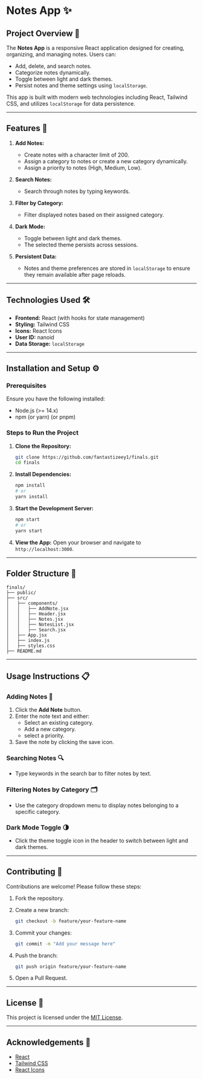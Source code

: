 # Notes App ✨

## Project Overview 🎯

The **Notes App** is a responsive React application designed for creating, organizing, and managing notes. Users can:

- Add, delete, and search notes.
- Categorize notes dynamically.
- Toggle between light and dark themes.
- Persist notes and theme settings using `localStorage`.

This app is built with modern web technologies including React, Tailwind CSS, and utilizes `localStorage` for data persistence.

---

## Features 🚀

1. **Add Notes:**

   - Create notes with a character limit of 200.
   - Assign a category to notes or create a new category dynamically.
   - Assign a priority to notes (High, Medium, Low).

2. **Search Notes:**

   - Search through notes by typing keywords.

3. **Filter by Category:**

   - Filter displayed notes based on their assigned category.

4. **Dark Mode:**

   - Toggle between light and dark themes.
   - The selected theme persists across sessions.

5. **Persistent Data:**
   - Notes and theme preferences are stored in `localStorage` to ensure they remain available after page reloads.

---

## Technologies Used 🛠️

- **Frontend:** React (with hooks for state management)
- **Styling:** Tailwind CSS
- **Icons:** React Icons
- **User ID:** nanoid
- **Data Storage:** `localStorage`

---

## Installation and Setup ⚙️

### Prerequisites

Ensure you have the following installed:

- Node.js (>= 14.x)
- npm (or yarn) (or pnpm)

### Steps to Run the Project

1. **Clone the Repository:**

   ```bash
   git clone https://github.com/fantastizeey1/finals.git
   cd finals
   ```

2. **Install Dependencies:**

   ```bash
   npm install
   # or
   yarn install
   ```

3. **Start the Development Server:**

   ```bash
   npm start
   # or
   yarn start
   ```

4. **View the App:**
   Open your browser and navigate to `http://localhost:3000`.

---

## Folder Structure 📂

```
finals/
├── public/
├── src/
│   ├── components/
│   │   ├── AddNote.jsx
│   │   ├── Header.jsx
│   │   ├── Notes.jsx
│   │   ├── NotesList.jsx
│   │   ├── Search.jsx
│   ├── App.jsx
│   ├── index.js
│   ├── styles.css
├── README.md
```

---

## Usage Instructions 📋

### Adding Notes 📝

1. Click the **Add Note** button.
2. Enter the note text and either:
   - Select an existing category.
   - Add a new category.
   - select a priority.
3. Save the note by clicking the save icon.

### Searching Notes 🔍

- Type keywords in the search bar to filter notes by text.

### Filtering Notes by Category 🗂️

- Use the category dropdown menu to display notes belonging to a specific category.

### Dark Mode Toggle 🌗

- Click the theme toggle icon in the header to switch between light and dark themes.

---

## Contributing 🤝

Contributions are welcome! Please follow these steps:

1. Fork the repository.
2. Create a new branch:

   ```bash
   git checkout -b feature/your-feature-name
   ```

3. Commit your changes:

   ```bash
   git commit -m "Add your message here"
   ```

4. Push the branch:

   ```bash
   git push origin feature/your-feature-name
   ```

5. Open a Pull Request.

---

## License 📜

This project is licensed under the [MIT License](LICENSE).

---

## Acknowledgements 🙌

- [React](https://reactjs.org/)
- [Tailwind CSS](https://tailwindcss.com/)
- [React Icons](https://react-icons.github.io/react-icons/)
